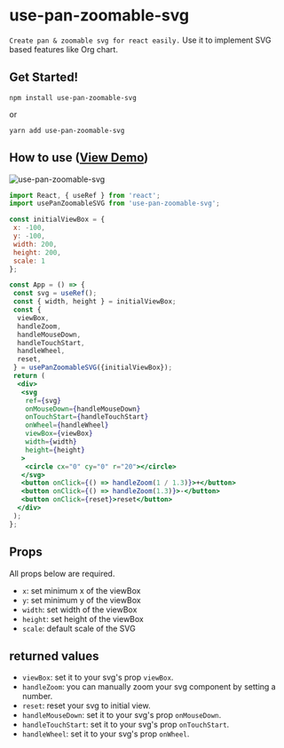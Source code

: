 # use-pan-zoomable-svg

`Create pan & zoomable svg for react easily.`
Use it to implement SVG based features like Org chart.

## Get Started!

`npm install use-pan-zoomable-svg`

or

`yarn add use-pan-zoomable-svg`


## How to use ([View Demo](https://codesandbox.io/s/use-pan-zoomable-svg-gb7su))

![use-pan-zoomable-svg](https://thumbs.gfycat.com/DimwittedSpiffyAmericanmarten-small.gif)

```react.jsx
import React, { useRef } from 'react';
import usePanZoomableSVG from 'use-pan-zoomable-svg';

const initialViewBox = {
 x: -100,
 y: -100,
 width: 200,
 height: 200,
 scale: 1
};

const App = () => {
 const svg = useRef();
 const { width, height } = initialViewBox;
 const {
  viewBox,
  handleZoom,
  handleMouseDown,
  handleTouchStart,
  handleWheel,
  reset,
 } = usePanZoomableSVG({initialViewBox});
 return (
  <div>
   <svg
    ref={svg}
    onMouseDown={handleMouseDown}
    onTouchStart={handleTouchStart}
    onWheel={handleWheel}
    viewBox={viewBox}
    width={width}
    height={height}
   >
    <circle cx="0" cy="0" r="20"></circle>
   </svg>
   <button onClick={() => handleZoom(1 / 1.3)}>+</button>
   <button onClick={() => handleZoom(1.3)}>-</button>
   <button onClick={reset}>reset</button>
  </div>
 );
};

```

## Props

All props below are required.

- `x`: set minimum x of the viewBox
- `y`: set minimum y of the viewBox
- `width`: set width of the viewBox
- `height`: set height of the viewBox
- `scale`: default scale of the SVG

## returned values
- `viewBox`: set it to your svg's prop `viewBox`.
- `handleZoom`: you can manually zoom your svg component by setting a number.
- `reset`: reset your svg to initial view.
- `handleMouseDown`: set it to your svg's prop `onMouseDown`.
- `handleTouchStart`: set it to your svg's prop `onTouchStart`.
- `handleWheel`: set it to your svg's prop `onWheel`.
